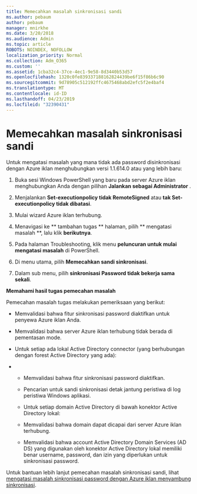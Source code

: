 ```yaml
---
title: Memecahkan masalah sinkronisasi sandi
ms.author: pebaum
author: pebaum
manager: mnirkhe
ms.date: 3/20/2018
ms.audience: Admin
ms.topic: article
ROBOTS: NOINDEX, NOFOLLOW
localization_priority: Normal
ms.collection: Adm_O365
ms.custom: ''
ms.assetid: 1cba32c4-37ce-4ec1-9e58-8d3440b53d57
ms.openlocfilehash: 1320c0fe839337188162824439be6f15f86b6c90
ms.sourcegitcommit: 9d78905c512192ffc4675468abd2efc5f2e4baf4
ms.translationtype: MT
ms.contentlocale: id-ID
ms.lasthandoff: 04/23/2019
ms.locfileid: "32390431"
---
```

# <a name="troubleshoot-password-synchronization"></a>Memecahkan masalah sinkronisasi sandi

Untuk mengatasi masalah yang mana tidak ada password disinkronisasi dengan Azure iklan menghubungkan versi 1.1.614.0 atau yang lebih baru:
  
1. Buka sesi Windows PowerShell yang baru pada server Azure iklan menghubungkan Anda dengan pilihan **Jalankan sebagai Administrator** . 
    
2. Menjalankan **Set-executionpolicy tidak RemoteSigned** atau **tak Set-executionpolicy tidak dibatasi**. 
    
3. Mulai wizard Azure iklan terhubung.
    
4. Menavigasi ke ** tambahan tugas ** halaman, pilih ** mengatasi masalah **, lalu klik **berikutnya**. 
    
5. Pada halaman Troubleshooting, klik menu **peluncuran untuk mulai mengatasi masalah** di PowerShell. 
    
6. Di menu utama, pilih **Memecahkan sandi sinkronisasi**. 
    
7. Dalam sub menu, pilih **sinkronisasi Password tidak bekerja sama sekali**. 
    
 **Memahami hasil tugas pemecahan masalah**
  
Pemecahan masalah tugas melakukan pemeriksaan yang berikut:
  
- Memvalidasi bahwa fitur sinkronisasi password diaktifkan untuk penyewa Azure iklan Anda.
    
- Memvalidasi bahwa server Azure iklan terhubung tidak berada di pementasan mode.
    
- Untuk setiap ada lokal Active Directory connector (yang berhubungan dengan forest Active Directory yang ada):
    
- 
  - Memvalidasi bahwa fitur sinkronisasi password diaktifkan.
    
  - Pencarian untuk sandi sinkronisasi detak jantung peristiwa di log peristiwa Windows aplikasi.
    
  - Untuk setiap domain Active Directory di bawah konektor Active Directory lokal:
    
  - Memvalidasi bahwa domain dapat dicapai dari server Azure iklan terhubung.
    
  - Memvalidasi bahwa account Active Directory Domain Services (AD DS) yang digunakan oleh konektor Active Directory lokal memiliki benar username, password, dan izin yang diperlukan untuk sinkronisasi password.
    
Untuk bantuan lebih lanjut pemecahan masalah sinkronisasi sandi, lihat [mengatasi masalah sinkronisasi password dengan Azure iklan menyambung sinkronisasi](https://docs.microsoft.com/azure/active-directory/connect/active-directory-aadconnectsync-troubleshoot-password-synchronization).
  

